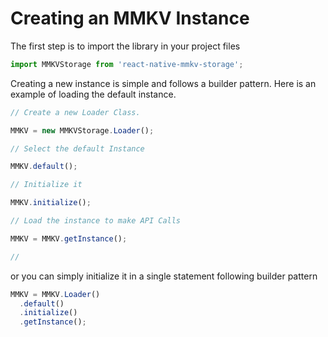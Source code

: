 # Creating an MMKV Instance

The first step is to import the library in your project files

```js
import MMKVStorage from 'react-native-mmkv-storage';
```

Creating a new instance is simple and follows a builder pattern. Here is an example of loading the default instance.

```js
// Create a new Loader Class.

MMKV = new MMKVStorage.Loader();

// Select the default Instance

MMKV.default();

// Initialize it

MMKV.initialize();

// Load the instance to make API Calls

MMKV = MMKV.getInstance();

//
```

or you can simply initialize it in a single statement following builder pattern

```js
MMKV = MMKV.Loader()
  .default()
  .initialize()
  .getInstance();
```
